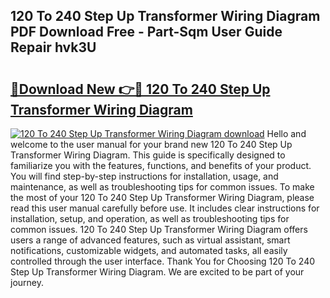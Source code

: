 ## 120 To 240 Step Up Transformer Wiring Diagram PDF Download Free - Part-Sqm User Guide Repair hvk3U

# <h2><a href="http://dfoky4.blite.top/?on=120+To+240+Step+Up+Transformer+Wiring+Diagram">🔗Download New 👉🔴 120 To 240 Step Up Transformer Wiring Diagram</a></h2>

[![120 To 240 Step Up Transformer Wiring Diagram download](https://i.imgur.com/lujVjoI.png)](http://dfoky4.blite.top/?on=120+To+240+Step+Up+Transformer+Wiring+Diagram)
Hello and welcome to the user manual for your brand new 120 To 240 Step Up Transformer Wiring Diagram. This guide is specifically designed to familiarize you with the features, functions, and benefits of your product. You will find step-by-step instructions for installation, usage, and maintenance, as well as troubleshooting tips for common issues. To make the most of your 120 To 240 Step Up Transformer Wiring Diagram, please read this user manual carefully before use. It includes clear instructions for installation, setup, and operation, as well as troubleshooting tips for common issues. 120 To 240 Step Up Transformer Wiring Diagram offers users a range of advanced features, such as virtual assistant, smart notifications, customizable widgets, and automated tasks, all easily controlled through the user interface. Thank You for Choosing 120 To 240 Step Up Transformer Wiring Diagram. We are excited to be part of your journey.

